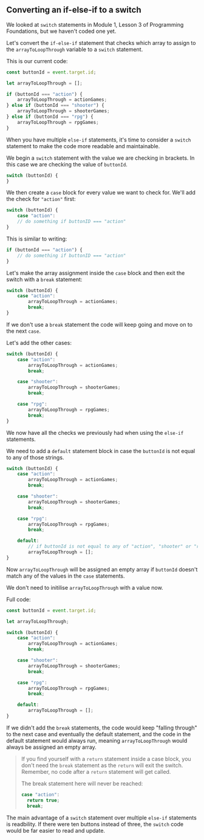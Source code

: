 ## Converting an if-else-if to a switch

We looked at `switch` statements in Module 1, Lesson 3 of Programming Foundations, but we haven't coded one yet.

Let's convert the `if-else-if` statement that checks which array to assign to the `arrayToLoopThrough` variable to a `switch` statement.

This is our current code:

```js
const buttonId = event.target.id;

let arrayToLoopThrough = [];

if (buttonId === "action") {
    arrayToLoopThrough = actionGames;
} else if (buttonId === "shooter") {
    arrayToLoopThrough = shooterGames;
} else if (buttonId === "rpg") {
    arrayToLoopThrough = rpgGames;
}
```

When you have multiple `else-if` statements, it's time to consider a `switch` statement to make the code more readable and maintainable.

We begin a `switch` statement with the value we are checking in brackets. In this case we are checking the value of `buttonId`.

```js
switch (buttonId) {
}
```

We then create a `case` block for every value we want to check for. We'll add the check for `"action"` first:

```js
switch (buttonId) {
    case "action":
    // do something if buttonID === "action"
}
```

This is similar to writing:

```js
if (buttonId === "action") {
    // do something if buttonID === "action"
}
```

Let's make the array assignment inside the `case` block and then exit the switch with a `break` statement:

```js
switch (buttonId) {
    case "action":
        arrayToLoopThrough = actionGames;
        break;
}
```

If we don't use a `break` statement the code will keep going and move on to the next `case`.

Let's add the other cases:

```js
switch (buttonId) {
    case "action":
        arrayToLoopThrough = actionGames;
        break;

    case "shooter":
        arrayToLoopThrough = shooterGames;
        break;

    case "rpg":
        arrayToLoopThrough = rpgGames;
        break;
}
```

We now have all the checks we previously had when using the `else-if` statements.

We need to add a `default` statement block in case the `buttonId` is not equal to any of those strings.

```js
switch (buttonId) {
    case "action":
        arrayToLoopThrough = actionGames;
        break;

    case "shooter":
        arrayToLoopThrough = shooterGames;
        break;

    case "rpg":
        arrayToLoopThrough = rpgGames;
        break;

    default:
        // if buttonId is not equal to any of "action", "shooter" or "rpg", assign an empty array to arrayToLoopThrough
        arrayToLoopThrough = [];
}
```

Now `arrayToLoopThrough` will be assigned an empty array if `buttonId` doesn't match any of the values in the `case` statements.

We don't need to initilise `arrayToLoopThrough` with a value now.

Full code:

```js
const buttonId = event.target.id;

let arrayToLoopThrough;

switch (buttonId) {
    case "action":
        arrayToLoopThrough = actionGames;
        break;

    case "shooter":
        arrayToLoopThrough = shooterGames;
        break;

    case "rpg":
        arrayToLoopThrough = rpgGames;
        break;

    default:
        arrayToLoopThrough = [];
}
```

If we didn't add the `break` statements, the code would keep "falling through" to the next case and eventually the default statement, and the code in the default statement would always run, meaning `arrayToLoopThrough` would always be assigned an empty array.

> If you find yourself with a `return` statement inside a case block, you don't need the `break` statement as the `return` will exit the switch. Remember, no code after a `return` statement will get called.
>
> The break statement here will never be reached:
>
> ```js
> case "action":
>   return true;
>   break;
> ```

The main advantage of a `switch` statement over multiple `else-if` statements is readbility. If there were ten buttons instead of three, the `switch` code would be far easier to read and update.
